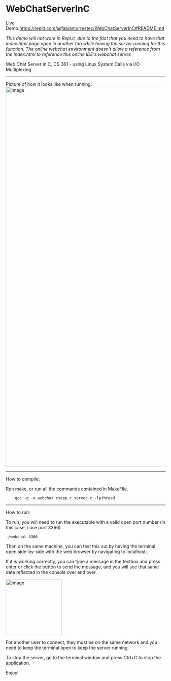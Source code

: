 # WebChatServerInC

Live Demo:https://replit.com/@fabiantorrestec/WebChatServerInC#README.md

_This demo will not work in Repl.it, due to the fact that you need to have that index.html page open in another tab while having the server running for this function. The online webchat environment doesn't allow a reference from the index.html to reference this online IDE's webchat server._

Web Chat Server in C, CS 361 - using Linux System Calls via I/O Multiplexing

---------------

Picture of how it looks like when running:
<img width="1199" alt="image" src="https://github.com/fabiantorrestech/WebChatServerInC/assets/46858378/362b99e6-f53e-446e-a072-7cc1ed5e75c4">

----------------
How to compile:

Run make, or run all the commands contained in MakeFile.

    	gcc -g -o webchat csapp.c server.c -lpthread

----------------
How to run:

To run, you will need to run the executable with a valid open port number (in this case, i use port 3366).

	./webchat 3366

Then on the same machine, you can test this out by having the terminal open side-by-side with the web browser by navigating to localhost:<port>.

If it is working correctly, you can type a message in the textbox and press enter or click the button to send the message, and you will see that same data reflected in the console over and over.

<img width="176" alt="image" src="https://github.com/fabiantorrestech/WebChatServerInC/assets/46858378/d004dbd8-3329-4b64-ac5b-849cb1224f2e">

For another user to connect, they must be on the same network and you need to keep the terminal open to keep the server running.

To stop the server, go to the terminal window and press Ctrl+C to stop the application.

Enjoy!

